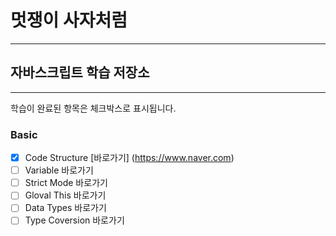 # 멋쟁이 사자처럼

---

## 자바스크립트 학습 저장소

---

학습이 완료된 항목은 체크박스로 표시됩니다.

### Basic

- [x] Code Structure [바로가기] (https://www.naver.com)
- [ ] Variable 바로가기
- [ ] Strict Mode 바로가기
- [ ] Gloval This 바로가기
- [ ] Data Types 바로가기
- [ ] Type Coversion 바로가기
